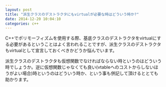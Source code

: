 ```yaml
---
layout: post
title: "派生クラスのデストラクタにもvirtualが必要な時はどういう時か?"
date: 2014-12-20 10:04:10
categories: c++
---
```

<p>C++でポリモーフィズムを使用する際、基底クラスのデストラクタをvirtualにする必要があるということはよく言われることですが、派生クラスのデストラクタもvirtualとして宣言しておくべきかどうか悩んでいます。</p>

<p>派生クラスのデストラクタも仮想関数でなければならない時というのはどういう時でしょうか。逆に仮想関数じゃなくても良い(vtableへのコストからしないほうがよい場合)時というのはどういう時か、という事も併記して頂けるととても助かります。</p>
